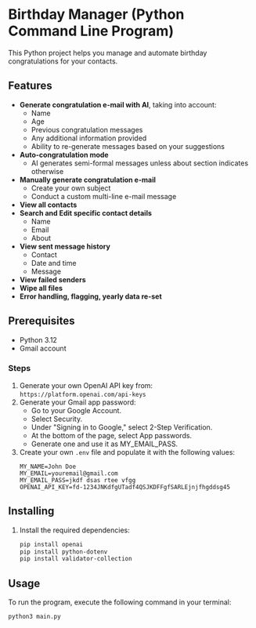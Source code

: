 # Birthday Manager (Python Command Line Program)

This Python project helps you manage and automate birthday congratulations for your contacts.

## Features
- **Generate congratulation e-mail with AI**, taking into account:
    - Name
    - Age
    - Previous congratulation messages
    - Any additional information provided
    - Ability to re-generate messages based on your suggestions
- **Auto-congratulation mode**
    - AI generates semi-formal messages unless about section indicates otherwise
- **Manually generate congratulation e-mail**
    - Create your own subject
    - Conduct a custom multi-line e-mail message
- **View all contacts**
- **Search and Edit specific contact details**
    - Name
    - Email
    - About
- **View sent message history**
    - Contact
    - Date and time
    - Message
- **View failed senders**
- **Wipe all files**
- **Error handling, flagging, yearly data re-set**

## Prerequisites
- Python 3.12
- Gmail account

### Steps
1. Generate your own OpenAI API key from: `https://platform.openai.com/api-keys`
2. Generate your Gmail app password:
    - Go to your Google Account.
    - Select Security.
    - Under "Signing in to Google," select 2-Step Verification.
    - At the bottom of the page, select App passwords.
    - Generate one and use it as MY_EMAIL_PASS.
3. Create your own `.env` file and populate it with the following values:
    ```
    MY_NAME=John Doe
    MY_EMAIL=youremail@gmail.com
    MY_EMAIL_PASS=jkdf dsas rtee vfgg
    OPENAI_API_KEY=fd-1234JNKdfgUTadf4QSJKDFFgfSARLEjnjfhgddsg45
    ```

## Installing
1. Install the required dependencies:
    ```bash
    pip install openai
    pip install python-dotenv
    pip install validator-collection
    ```

## Usage
To run the program, execute the following command in your terminal:
```bash
python3 main.py
```
